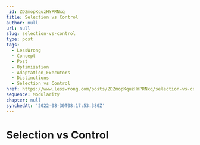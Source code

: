 ```yaml
---
_id: ZDZmopKquzHYPRNxq
title: Selection vs Control
author: null
url: null
slug: selection-vs-control
type: post
tags:
  - LessWrong
  - Concept
  - Post
  - Optimization
  - Adaptation_Executors
  - Distinctions
  - Selection_vs Control
href: https://www.lesswrong.com/posts/ZDZmopKquzHYPRNxq/selection-vs-control
sequence: Modularity
chapter: null
synchedAt: '2022-08-30T08:17:53.380Z'
---
```

# Selection vs Control

